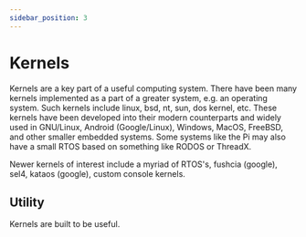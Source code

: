 ```yaml
---
sidebar_position: 3
---
```


# Kernels

Kernels are a key part of a useful computing system. There have been many kernels implemented as a part of a greater system, e.g. an operating system. Such kernels include linux, bsd, nt, sun, dos kernel, etc. These kernels have been developed into their modern counterparts and widely used in GNU/Linux, Android (Google/Linux), Windows, MacOS, FreeBSD, and other smaller embedded systems. Some systems like the Pi may also have a small RTOS based on something like RODOS or ThreadX.

Newer kernels of interest include a myriad of RTOS's, fushcia (google), sel4, kataos (google), custom console kernels.

## Utility

Kernels are built to be useful.
